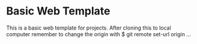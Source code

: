 # Basic Web Template

This is a basic web template for projects. After cloning this to local computer remember to change the origin with $ git remote set-url origin ...
